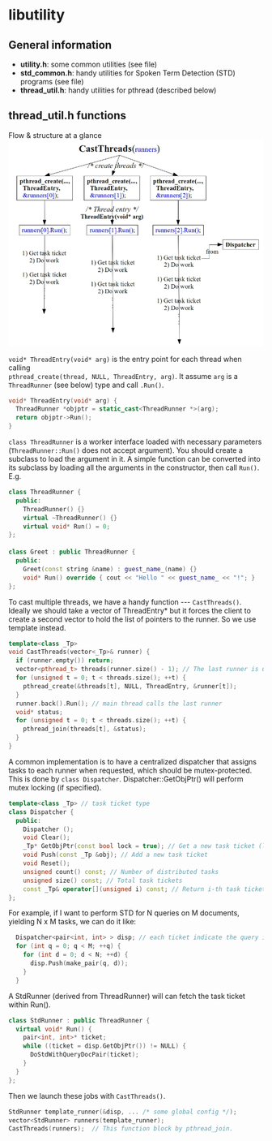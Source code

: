 # libutility
## General information

- **utility.h**: some common utilities (see file)
- **std_common.h**: handy utilities for Spoken Term Detection (STD) programs (see file)
- **thread_util.h**: handy utilities for pthread (described below)

## thread_util.h functions

Flow & structure at a glance
![Flow & structure at a glance](img/thread_util.jpg "Flow & structure at a glance")


``void* ThreadEntry(void* arg)`` is the entry point for each thread when calling  
``pthread_create(thread, NULL, ThreadEntry, arg)``. It assume `arg` is a
``ThreadRunner`` (see below) type and call `.Run()`.
```cpp
void* ThreadEntry(void* arg) {                                                              
  ThreadRunner *objptr = static_cast<ThreadRunner *>(arg);                                  
  return objptr->Run();    
}
```

``class ThreadRunner`` is a worker interface loaded with necessary parameters
(``ThreadRunner::Run()`` does not accept argument).  You should create a
subclass to load the argument in it. A simple function can be converted into
its subclass by loading all the arguments in the constructor, then call
``Run()``. E.g.
```cpp
class ThreadRunner {
  public:
    ThreadRunner() {}
    virtual ~ThreadRunner() {}                                                              
    virtual void* Run() = 0;
};

class Greet : public ThreadRunner {
  public:
    Greet(const string &name) : guest_name_(name) {}
    void* Run() override { cout << "Hello " << guest_name_ << "!"; }
};
```

To cast multiple threads, we have a handy function --- ```CastThreads()```. Ideally we should take
a vector of ThreadEntry* but it forces the client to create a second vector to hold the list of
pointers to the runner. So we use template instead.
```cpp
template<class _Tp>              
void CastThreads(vector<_Tp>& runner) {
  if (runner.empty()) return;
  vector<pthread_t> threads(runner.size() - 1); // The last runner is used by the main thread
  for (unsigned t = 0; t < threads.size(); ++t) {
    pthread_create(&threads[t], NULL, ThreadEntry, &runner[t]);                             
  }
  runner.back().Run(); // main thread calls the last runner
  void* status;
  for (unsigned t = 0; t < threads.size(); ++t) {
    pthread_join(threads[t], &status);
  }
}
```

A common implementation is to have a centralized dispatcher that assigns tasks
to each runner when requested, which should be mutex-protected.  This is done
by ``class Dispatcher``. Dispatcher::GetObjPtr() will perform mutex locking (if
specified).
```cpp
template<class _Tp> // task ticket type
class Dispatcher {
  public:
    Dispatcher ();
    void Clear();
    _Tp* GetObjPtr(const bool lock = true); // Get a new task ticket (lock mutex)
    void Push(const _Tp &obj); // Add a new task ticket
    void Reset();
    unsigned count() const; // Number of distributed tasks
    unsigned size() const; // Total task tickets
    const _Tp& operator[](unsigned i) const; // Return i-th task ticket
};
```

For example, if I want to perform STD for N queries on M documents, yielding N
x M tasks, we can do it like:
```cpp
  Dispatcher<pair<int, int> > disp; // each ticket indicate the query index and document index
  for (int q = 0; q < M; ++q) {
    for (int d = 0; d < N; ++d) {
      disp.Push(make_pair(q, d));
    }
  }
```
A StdRunner (derived from ThreadRunner) will can fetch the task ticket within Run().
```cpp
class StdRunner : public ThreadRunner {
  virtual void* Run() {
    pair<int, int>* ticket;
    while ((ticket = disp.GetObjPtr()) != NULL) {
      DoStdWithQueryDocPair(ticket);
    }
  }
};
```
Then we launch these jobs with ``CastThreads()``.
```cpp
StdRunner template_runner(&disp, ... /* some global config */);
vector<StdRunner> runners(template_runner);
CastThreads(runners);  // This function block by pthread_join.

```
